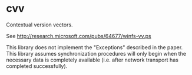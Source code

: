cvv
===

Contextual version vectors.

See http://research.microsoft.com/pubs/64677/winfs-vv.ps

This library does not implement the "Exceptions" described in the paper. This library assumes synchronization procedures will only begin when the necessary data is completely available (i.e. after network transport has completed successfully).
